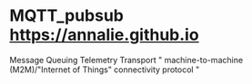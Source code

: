 # MQTT_pubsub https://annalie.github.io

Message Queuing Telemetry Transport
" machine-to-machine (M2M)/"Internet of Things" connectivity protocol "





